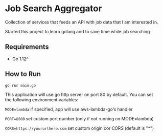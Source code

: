 # Job Search Aggregator

Collection of services that feeds an API with job data that I am interested in.

Started this project to learn golang and to save time while job searching

## Requirements
* Go 1.12^

## How to Run
`go run main.go`

This application will use go http server on port 80 by default. You can set the following environment variables:

`MODE=lambda` if specified, app will use aws-lambda-go's handler

`PORT=8080` set custom port number (only if not running on MODE=lambda)

`CORS=https://yoururlhere.com` set custom origin cor CORS (default is "*")